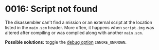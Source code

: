 # 0016: Script not found

The disassembler can't find a mission or an external script at the location listed in the `main.scm` header. More often, it happens when `script.img` was altered after compiling or was compiled along with another `main.scm`.

**Possible solutions:** toggle the [debug option](../../console.md#ignore_unknown) `IGNORE_UNKNOWN`.

